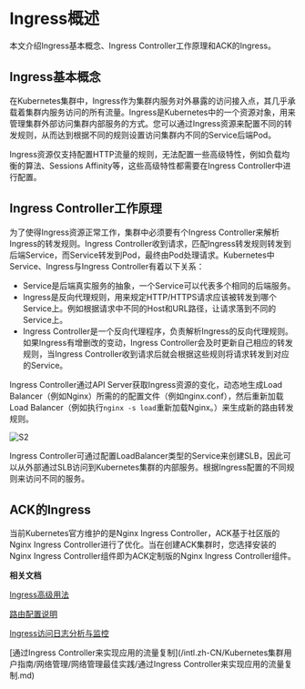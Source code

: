 # Ingress概述

本文介绍Ingress基本概念、Ingress Controller工作原理和ACK的Ingress。

## Ingress基本概念

在Kubernetes集群中，Ingress作为集群内服务对外暴露的访问接入点，其几乎承载着集群内服务访问的所有流量。Ingress是Kubernetes中的一个资源对象，用来管理集群外部访问集群内部服务的方式。您可以通过Ingress资源来配置不同的转发规则，从而达到根据不同的规则设置访问集群内不同的Service后端Pod。

Ingress资源仅支持配置HTTP流量的规则，无法配置一些高级特性，例如负载均衡的算法、Sessions Affinity等，这些高级特性都需要在Ingress Controller中进行配置。

## Ingress Controller工作原理

为了使得Ingress资源正常工作，集群中必须要有个Ingress Controller来解析Ingress的转发规则。Ingress Controller收到请求，匹配Ingress转发规则转发到后端Service，而Service转发到Pod，最终由Pod处理请求。Kubernetes中Service、Ingress与Ingress Controller有着以下关系：

-   Service是后端真实服务的抽象，一个Service可以代表多个相同的后端服务。
-   Ingress是反向代理规则，用来规定HTTP/HTTPS请求应该被转发到哪个Service上。例如根据请求中不同的Host和URL路径，让请求落到不同的 Service上。
-   Ingress Controller是一个反向代理程序，负责解析Ingress的反向代理规则。如果Ingress有增删改的变动，Ingress Controller会及时更新自己相应的转发规则，当Ingress Controller收到请求后就会根据这些规则将请求转发到对应的Service。

Ingress Controller通过API Server获取Ingress资源的变化，动态地生成Load Balancer（例如Nginx）所需的的配置文件（例如nginx.conf），然后重新加载Load Balancer（例如执行`nginx -s load`重新加载Nginx。）来生成新的路由转发规则。

![S2](https://static-aliyun-doc.oss-accelerate.aliyuncs.com/assets/img/zh-CN/4614073161/p241496.png)

Ingress Controller可通过配置LoadBalancer类型的Service来创建SLB，因此可以从外部通过SLB访问到Kubernetes集群的内部服务。根据Ingress配置的不同规则来访问不同的服务。

## ACK的Ingress

当前Kubernetes官方维护的是Nginx Ingress Controller，ACK基于社区版的Nginx Ingress Controller进行了优化。当在创建ACK集群时，您选择安装的Nginx Ingress Controller组件即为ACK定制版的Nginx Ingress Controller组件。

**相关文档**  


[Ingress高级用法](/intl.zh-CN/Kubernetes集群用户指南/网络管理/Ingress管理/Ingress高级用法.md)

[路由配置说明](/intl.zh-CN/Kubernetes集群用户指南/网络管理/Ingress管理/路由配置说明.md)

[Ingress访问日志分析与监控](/intl.zh-CN/Kubernetes集群用户指南/网络管理/Ingress管理/Ingress访问日志分析与监控.md)

[通过Ingress Controller来实现应用的流量复制](/intl.zh-CN/Kubernetes集群用户指南/网络管理/网络管理最佳实践/通过Ingress Controller来实现应用的流量复制.md)

